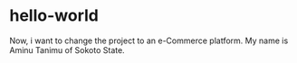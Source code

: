 # hello-world
Now, i want to change the project to an e-Commerce platform. My name is Aminu  Tanimu of Sokoto State.
